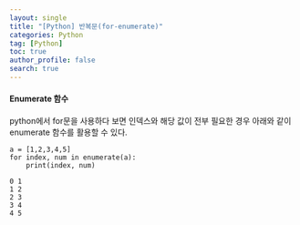 ```yaml
---
layout: single
title: "[Python] 반복문(for-enumerate)"
categories: Python
tag: [Python]
toc: true
author_profile: false
search: true
---
```


#### Enumerate 함수

python에서 for문을 사용하다 보면 인덱스와 해당 값이 전부 필요한 경우 아래와 같이 enumerate 함수를 활용할 수 있다.

```
a = [1,2,3,4,5]
for index, num in enumerate(a):
	print(index, num)
```

```
0 1
1 2
2 3
3 4
4 5
```
